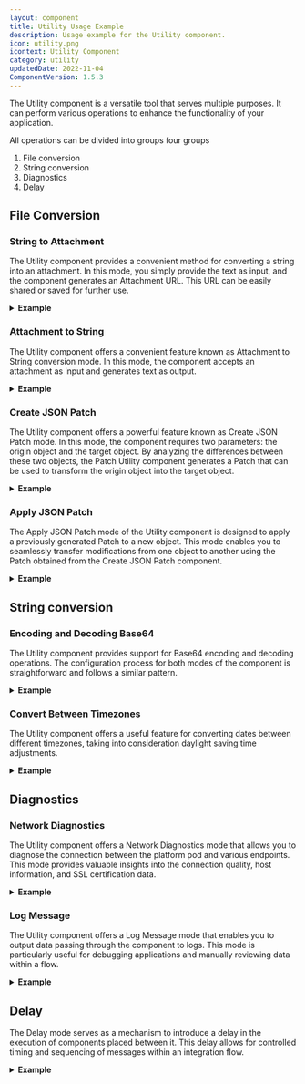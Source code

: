 ```yaml
---
layout: component
title: Utility Usage Example
description: Usage example for the Utility component.
icon: utility.png
icontext: Utility Component
category: utility
updatedDate: 2022-11-04
ComponentVersion: 1.5.3
---
```


The Utility component is a versatile tool that serves multiple purposes. It can perform various operations to enhance the functionality of your application.

All operations can be divided into groups four groups

1. File conversion
2. String conversion
3. Diagnostics
4. Delay


## File Conversion

### String to Attachment

The Utility component provides a convenient method for converting a string into an attachment. In this mode, you simply provide the text as input, and the component generates an Attachment URL. This URL can be easily shared or saved for further use.

<details close markdown="block"><summary><strong>Example</strong></summary>

{% include img.html max-width="50%" url="img/string-to-attachment-1.png" title="String to Attachment" %}

Let's take an example scenario where you receive a string of text through the Webhook component. By utilizing the Utility component's String to Attachment mode, you can convert the received string into an attachment. This attachment can then be sent back as an HTTP Reply, providing a seamless way to transmit data.

{% include img.html max-width="100%" url="img/string-to-attachment-2.png" title="String to Attachment" %}

>Please note that the String to Attachment mode also offers the option to encode the string using Base64. This encoding method ensures data integrity and compatibility when transmitting sensitive information.

{% include img.html max-width="100%" url="img/string-to-attachment-3.png" title="String to Attachment" %}

By configuring the Utility component accordingly, you can leverage its capabilities to process a string containing HTML code. The component will convert the HTML string into an attachment, allowing you to send it as an HTML page through the HTTP Reply attachment. Ensure that you enable the "text/html" output type in the HTTP Reply component to guarantee the proper rendering of the HTML content.

{% include img.html max-width="100%" url="img/string-to-attachment-4.png" title="String to Attachment" %}

</details>

### Attachment to String

The Utility component offers a convenient feature known as Attachment to String conversion mode. In this mode, the component accepts an attachment as input and generates text as output.

<details close markdown="block"><summary><strong>Example</strong></summary>

{% include img.html max-width="50%" url="img/attachment-to-string-1.png" title="Attachment to String" %}

Let's explore an example that demonstrates the usage of Attachment to String conversion. Suppose you receive a link to a file through the Webhook component. By utilizing the Utility component's Attachment to String mode, you can convert the attachment into a readable text format. This transformed text can then be sent back to the HTTP Reply component or used for further processing within your application.

{% include img.html max-width="100%" url="img/attachment-to-string-2.png" title="Attachment to String" %}

It's important to note that Attachment to String mode includes Base64 encoding by default. Therefore, to ensure readability of the text, it is necessary to decode it from Base64. This decoding step is automatically enabled within the component.

{% include img.html max-width="100%" url="img/attachment-to-string-3.png" title="Attachment to String" %}

To illustrate the functionality, consider a scenario where you pass a link to a file hosted on GitHub. For instance, let's use the link to the README.md file from the API Docs.

>By configuring the Utility component accordingly, you can decrypt and read the content of the file. This capability becomes especially useful when working with components that require attachments for data transfer.

</details>

### Create JSON Patch

The Utility component offers a powerful feature known as Create JSON Patch mode. In this mode, the component requires two parameters: the origin object and the target object. By analyzing the differences between these two objects, the Patch Utility component generates a Patch that can be used to transform the origin object into the target object.

<details close markdown="block"><summary><strong>Example</strong></summary>

{% include img.html max-width="100%" url="img/create-json-patch-1.png" title="Create JSON Patch" %}

Let's consider an example scenario where a webhook captures the body of a document. We can pass this body as the origin object to the Utility component, along with the target object based on the old version of the document. To access the entire document body from the first step, you can utilize the $getPassthrough().step_1.body parameter.

The Utility component then performs a comparison between the origin and target objects, identifying the changes required to transition from one document to another. The result is a Patch that encapsulates the necessary modifications.

Upon completion of the component configuration, the HTTP Reply component can return the generated Patch. This Patch represents a set of operations that, when applied, will transform the origin document into the target document. Applying the Patch ensures consistency between different versions of the document.

{% include img.html max-width="100%" url="img/create-json-patch-2.png" title="Create JSON Patch" %}

</details>

### Apply JSON Patch

The Apply JSON Patch mode of the Utility component is designed to apply a previously generated Patch to a new object. This mode enables you to seamlessly transfer modifications from one object to another using the Patch obtained from the Create JSON Patch component.

<details close markdown="block"><summary><strong>Example</strong></summary>

{% include img.html max-width="100%" url="img/apply-json-patch-1.png" title="Apply JSON Patch" %}

To illustrate its usage, let's consider the example flow from the Create JSON Patch section and introduce an additional Utility component in Apply JSON Patch mode. In this configuration, the origin object will be the body obtained from step 1, as done previously. Within the Apply JSON Patch function, the JSONPatch field should contain the value retrieved from the previous Utility component, which generated the Patch.

By incorporating this Apply JSON Patch component within the flow, you can apply the Patch to the new object effectively. The component's functionality ensures that the modifications specified in the Patch are accurately applied to the origin object, resulting in a transformed object.

Finally, in the HTTP Reply component, you can include the result obtained from the Apply JSON Patch step. This will provide the desired outcome, reflecting the changes made by applying the Patch.

{% include img.html max-width="100%" url="img/apply-json-patch-2.png" title="Apply JSON Patch" %}

</details>

## String conversion

### Encoding and Decoding Base64

The Utility component provides support for Base64 encoding and decoding operations. The configuration process for both modes of the component is straightforward and follows a similar pattern.

<details close markdown="block"><summary><strong>Example</strong></summary>

{% include img.html max-width="100%" url="img/encoding-and-decoding-base64-1.png" title="Encoding and Decoding Base64" %}

In this example, we will demonstrate the functionality of both modes. The first Utility component is responsible for encoding a given string. It takes the input string and applies Base64 encoding to convert it into a corresponding encoded representation.

{% include img.html max-width="100%" url="img/encoding-and-decoding-base64-2.png" title="Encoding and Decoding Base64" %}

Next, the second Utility component focuses on decoding the previously encoded string. It takes the encoded string as input and performs the necessary Base64 decoding process to retrieve the original string.

{% include img.html max-width="100%" url="img/encoding-and-decoding-base64-3.png" title="Encoding and Decoding Base64" %}

As a result of this sequence, we obtain three strings: the initial string before encoding, the encoded string, and the decoded string. These outputs provide a clear illustration of the transformation that occurs during the encoding and decoding processes.

{% include img.html max-width="100%" url="img/encoding-and-decoding-base64-4.png" title="Encoding and Decoding Base64" %}

</details>

### Convert Between Timezones

The Utility component offers a useful feature for converting dates between different timezones, taking into consideration daylight saving time adjustments.

<details close markdown="block"><summary><strong>Example</strong></summary>

To perform a timezone conversion, you need to specify the source timezone and the target timezone to which you want to convert the timestamp. Additionally, you should create an array and add the timestamps that you wish to convert.

{% include img.html max-width="100%" url="img/convert-between-timezones-1.png" title="Convert Between Timezones" %}

By utilizing this approach, the Utility component will effectively convert the specified timestamps from the source timezone to the target timezone. The component's underlying functionality accounts for daylight saving time changes, ensuring accurate and reliable conversions.

Converting dates between timezones is particularly valuable when working with international applications or handling data from various regions. The Utility component simplifies the process, allowing you to seamlessly handle timezone conversions within your application.

{% include img.html max-width="100%" url="img/convert-between-timezones-2.png" title="Convert Between Timezones" %}

</details>

## Diagnostics

### Network Diagnostics

The Utility component offers a Network Diagnostics mode that allows you to diagnose the connection between the platform pod and various endpoints. This mode provides valuable insights into the connection quality, host information, and SSL certification data.

<details close markdown="block"><summary><strong>Example</strong></summary>

{% include img.html max-width="100%" url="img/network-diagnostics-1.png" title="Network Diagnostics" %}

Setting up the Utility component in Network Diagnostics mode is straightforward and does not require any special conditions. Simply provide the URL of the endpoint you wish to diagnose, and the component will initiate the connection and collect the response.

{% include img.html max-width="100%" url="img/network-diagnostics-2.png" title="Network Diagnostics" %}

</details>

### Log Message

The Utility component offers a Log Message mode that enables you to output data passing through the component to logs. This mode is particularly useful for debugging applications and manually reviewing data within a flow.

<details close markdown="block"><summary><strong>Example</strong></summary>

For example, you can log the data received from a webhook to gain insights into the transmitted information.

{% include img.html max-width="100%" url="img/log-message-1.png" title="Log Message" %}

To accomplish this, simply place the Utility component in Log Message mode at the desired location in your flow, typically between the Webhook component and the HTTP Reply component.

{% include img.html max-width="100%" url="img/log-message-2.png" title="Log Message" %}

 Within the configuration, you can specify the logging level and choose whether to log only the message or log all passthrough data.

{% include img.html max-width="100%" url="img/log-message-3.png" title="Log Message" %}

Once you run the flow, you can navigate to the Logs tab on the left side of the screen. Locate the log entry for the Utility component, which is easily identifiable as the log message may not fit into a single line. You will see an icon indicating that the full log entry is available for viewing.

{% include img.html max-width="100%" url="img/log-message-4.png" title="Log Message" %}

To conveniently review the logged data, you can access the Thread Details tab by clicking on the triplet symbol associated with the log entry. Within the Thread Details, navigate to the Utility component to access a comprehensive view of the data passing through the component, along with other relevant details.

</details>

## Delay

The Delay mode serves as a mechanism to introduce a delay in the execution of components placed between it. This delay allows for controlled timing and sequencing of messages within an integration flow.

<details close markdown="block"><summary><strong>Example</strong></summary>

The Delay function operates in two modes:

    1. **Delay each:** This mode enables you to independently delay each message, ensuring that each message is timed separately. For example, if 100 messages are loaded with a delay of one second, all messages will be delivered to the next step within one second, irrespective of each other.

    2. **Delay All:** In this mode, a sequential delay is arranged for each message. If 100 messages are loaded with a one-second delay, each message will be delivered after 100 seconds, creating a sequential pattern.

Delay takes two inputs: the delay time and the data to be transferred.

To illustrate the functionality of the Delay component, consider a simple flow example.

{% include img.html max-width="100%" url="img/delay-1.png" title="Delay" %}

In this example, the component is configured in "Delay All" mode, with a delay of 3 minutes. The delay time is specified in seconds, so a value of 180 seconds represents a 3-minute delay.

{% include img.html max-width="100%" url="img/delay-2.png" title="Delay" %}

To observe the operation of the Delay component, the Utility component in Log Message mode is chosen as the subsequent component. This allows you to examine the triggering time of the Delay component and confirm that the delay is functioning as expected.

In the provided example, the delay is set to 3 minutes and 70 milliseconds. It's important to note that due to the container building process and potential high loads, the actual duration of the delay may vary slightly. However, it remains within an acceptable range.

</details>
